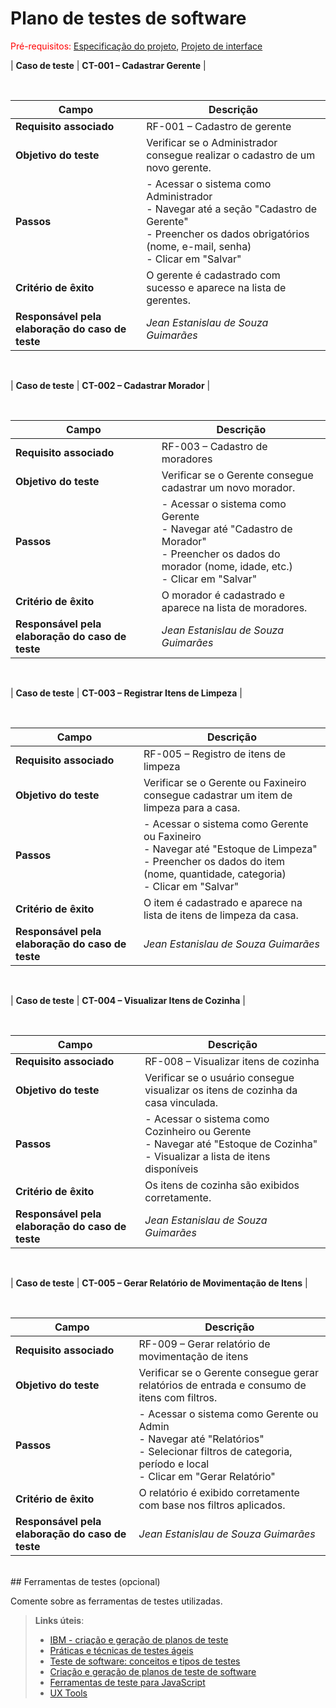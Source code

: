 # Plano de testes de software

<span style="color:red">Pré-requisitos: <a href="02-Especificacao.md"> Especificação do projeto</a></span>, <a href="05-Projeto-interface.md"> Projeto de interface</a>

| **Caso de teste**  | **CT-001 – Cadastrar Gerente**  |

<br>

| **Campo**                                        | **Descrição**                                                                                                                                                                     |
| ------------------------------------------------ | --------------------------------------------------------------------------------------------------------------------------------------------------------------------------------- |
| **Requisito associado**                          | RF-001 – Cadastro de gerente                                                                                                                                                      |
| **Objetivo do teste**                            | Verificar se o Administrador consegue realizar o cadastro de um novo gerente.                                                                                                     |
| **Passos**                                       | - Acessar o sistema como Administrador  <br> - Navegar até a seção "Cadastro de Gerente"  <br> - Preencher os dados obrigatórios (nome, e-mail, senha)  <br> - Clicar em "Salvar" |
| **Critério de êxito**                            | O gerente é cadastrado com sucesso e aparece na lista de gerentes.                                                                                                                |
| **Responsável pela elaboração do caso de teste** | *Jean Estanislau de Souza Guimarães*                                                                                                                                                    |

<br>

| **Caso de teste**  | **CT-002 – Cadastrar Morador**  |

<br>

| **Campo**                                        | **Descrição**                                                                                                                                                   |
| ------------------------------------------------ | --------------------------------------------------------------------------------------------------------------------------------------------------------------- |
| **Requisito associado**                          | RF-003 – Cadastro de moradores                                                                                                                                  |
| **Objetivo do teste**                            | Verificar se o Gerente consegue cadastrar um novo morador.                                                                                                      |
| **Passos**                                       | - Acessar o sistema como Gerente  <br> - Navegar até "Cadastro de Morador"  <br> - Preencher os dados do morador (nome, idade, etc.)  <br> - Clicar em "Salvar" |
| **Critério de êxito**                            | O morador é cadastrado e aparece na lista de moradores.                                                                                                         |
| **Responsável pela elaboração do caso de teste** | *Jean Estanislau de Souza Guimarães*                                                                                                                                  |

<br>

| **Caso de teste**  | **CT-003 – Registrar Itens de Limpeza**  |

<br>

| **Campo**                                        | **Descrição**                                                                                                                                                                      |
| ------------------------------------------------ | ---------------------------------------------------------------------------------------------------------------------------------------------------------------------------------- |
| **Requisito associado**                          | RF-005 – Registro de itens de limpeza                                                                                                                                              |
| **Objetivo do teste**                            | Verificar se o Gerente ou Faxineiro consegue cadastrar um item de limpeza para a casa.                                                                                             |
| **Passos**                                       | - Acessar o sistema como Gerente ou Faxineiro  <br> - Navegar até "Estoque de Limpeza"  <br> - Preencher os dados do item (nome, quantidade, categoria)  <br> - Clicar em "Salvar" |
| **Critério de êxito**                            | O item é cadastrado e aparece na lista de itens de limpeza da casa.                                                                                                                |
| **Responsável pela elaboração do caso de teste** | *Jean Estanislau de Souza Guimarães*                                                                                                                                                     |

<br>

| **Caso de teste**  | **CT-004 – Visualizar Itens de Cozinha**  |

<br>

| **Campo**                                        | **Descrição**                                                                                                                                                                                          |
| ------------------------------------------------ | ------------------------------------------------------------------------------------------------------------------------------------------------------------------------------------------------------ |
| **Requisito associado**                          | RF-008 – Visualizar itens de cozinha                                                                                                                                                                   |
| **Objetivo do teste**                            | Verificar se o usuário consegue visualizar os itens de cozinha da casa vinculada.                                                                                                                      |
| **Passos**                                       | - Acessar o sistema como Cozinheiro ou Gerente  <br> - Navegar até "Estoque de Cozinha"  <br> - Visualizar a lista de itens disponíveis |
| **Critério de êxito**                            | Os itens de cozinha são exibidos corretamente.                                                                                                                                                         |
| **Responsável pela elaboração do caso de teste** | *Jean Estanislau de Souza Guimarães*                                                                                                                                                                         |

<br>

| **Caso de teste**  | **CT-005 – Gerar Relatório de Movimentação de Itens**  |

<br>

| **Campo**                                        | **Descrição**                                                                                                                                                  |
| ------------------------------------------------ | -------------------------------------------------------------------------------------------------------------------------------------------------------------- |
| **Requisito associado**                          | RF-009 – Gerar relatório de movimentação de itens                                                                                                              |
| **Objetivo do teste**                            | Verificar se o Gerente consegue gerar relatórios de entrada e consumo de itens com filtros.                                                                    |
| **Passos**                                       | - Acessar o sistema como Gerente ou Admin  <br> - Navegar até "Relatórios"  <br> - Selecionar filtros de categoria, período e local  <br> - Clicar em "Gerar Relatório" |
| **Critério de êxito**                            | O relatório é exibido corretamente com base nos filtros aplicados.                                                                                             |
| **Responsável pela elaboração do caso de teste** | *Jean Estanislau de Souza Guimarães*                                                                                                                                 |

<br>
## Ferramentas de testes (opcional)

Comente sobre as ferramentas de testes utilizadas.
 
> **Links úteis**:
> - [IBM - criação e geração de planos de teste](https://www.ibm.com/developerworks/br/local/rational/criacao_geracao_planos_testes_software/index.html)
> - [Práticas e técnicas de testes ágeis](http://assiste.serpro.gov.br/serproagil/Apresenta/slides.pdf)
> - [Teste de software: conceitos e tipos de testes](https://blog.onedaytesting.com.br/teste-de-software/)
> - [Criação e geração de planos de teste de software](https://www.ibm.com/developerworks/br/local/rational/criacao_geracao_planos_testes_software/index.html)
> - [Ferramentas de teste para JavaScript](https://geekflare.com/javascript-unit-testing/)
> - [UX Tools](https://uxdesign.cc/ux-user-research-and-user-testing-tools-2d339d379dc7)
